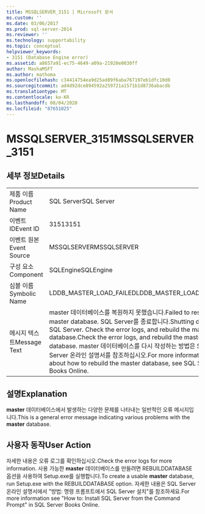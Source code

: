 ```yaml
---
title: MSSQLSERVER_3151 | Microsoft 문서
ms.custom: ''
ms.date: 03/06/2017
ms.prod: sql-server-2014
ms.reviewer: ''
ms.technology: supportability
ms.topic: conceptual
helpviewer_keywords:
- 3151 (Database Engine error)
ms.assetid: a8657a91-ec75-4649-a09a-21920e0030ff
author: MashaMSFT
ms.author: mathoma
ms.openlocfilehash: c34414754ea9d25ad89f6aba767197eb1dfc10d0
ms.sourcegitcommit: ad4d92dce894592a259721a1571b1d8736abacdb
ms.translationtype: MT
ms.contentlocale: ko-KR
ms.lasthandoff: 08/04/2020
ms.locfileid: "87651025"
---
```

# <a name="mssqlserver_3151"></a><span data-ttu-id="1b300-102">MSSQLSERVER_3151</span><span class="sxs-lookup"><span data-stu-id="1b300-102">MSSQLSERVER_3151</span></span>
    
## <a name="details"></a><span data-ttu-id="1b300-103">세부 정보</span><span class="sxs-lookup"><span data-stu-id="1b300-103">Details</span></span>  
  
|||  
|-|-|  
|<span data-ttu-id="1b300-104">제품 이름</span><span class="sxs-lookup"><span data-stu-id="1b300-104">Product Name</span></span>|<span data-ttu-id="1b300-105">SQL Server</span><span class="sxs-lookup"><span data-stu-id="1b300-105">SQL Server</span></span>|  
|<span data-ttu-id="1b300-106">이벤트 ID</span><span class="sxs-lookup"><span data-stu-id="1b300-106">Event ID</span></span>|<span data-ttu-id="1b300-107">3151</span><span class="sxs-lookup"><span data-stu-id="1b300-107">3151</span></span>|  
|<span data-ttu-id="1b300-108">이벤트 원본</span><span class="sxs-lookup"><span data-stu-id="1b300-108">Event Source</span></span>|<span data-ttu-id="1b300-109">MSSQLSERVER</span><span class="sxs-lookup"><span data-stu-id="1b300-109">MSSQLSERVER</span></span>|  
|<span data-ttu-id="1b300-110">구성 요소</span><span class="sxs-lookup"><span data-stu-id="1b300-110">Component</span></span>|<span data-ttu-id="1b300-111">SQLEngine</span><span class="sxs-lookup"><span data-stu-id="1b300-111">SQLEngine</span></span>|  
|<span data-ttu-id="1b300-112">심볼 이름</span><span class="sxs-lookup"><span data-stu-id="1b300-112">Symbolic Name</span></span>|<span data-ttu-id="1b300-113">LDDB_MASTER_LOAD_FAILED</span><span class="sxs-lookup"><span data-stu-id="1b300-113">LDDB_MASTER_LOAD_FAILED</span></span>|  
|<span data-ttu-id="1b300-114">메시지 텍스트</span><span class="sxs-lookup"><span data-stu-id="1b300-114">Message Text</span></span>|<span data-ttu-id="1b300-115">master 데이터베이스를 복원하지 못했습니다.</span><span class="sxs-lookup"><span data-stu-id="1b300-115">Failed to restore master database.</span></span> <span data-ttu-id="1b300-116">SQL Server를 종료합니다.</span><span class="sxs-lookup"><span data-stu-id="1b300-116">Shutting down SQL Server.</span></span> <span data-ttu-id="1b300-117">Check the error logs, and rebuild the master database.</span><span class="sxs-lookup"><span data-stu-id="1b300-117">Check the error logs, and rebuild the master database.</span></span> <span data-ttu-id="1b300-118">master 데이터베이스를 다시 작성하는 방법은 SQL Server 온라인 설명서를 참조하십시오.</span><span class="sxs-lookup"><span data-stu-id="1b300-118">For more information about how to rebuild the master database, see SQL Server Books Online.</span></span>|  
  
## <a name="explanation"></a><span data-ttu-id="1b300-119">설명</span><span class="sxs-lookup"><span data-stu-id="1b300-119">Explanation</span></span>  
 <span data-ttu-id="1b300-120">**master** 데이터베이스에서 발생하는 다양한 문제를 나타내는 일반적인 오류 메시지입니다.</span><span class="sxs-lookup"><span data-stu-id="1b300-120">This is a general error message indicating various problems with the **master** database.</span></span>  
  
## <a name="user-action"></a><span data-ttu-id="1b300-121">사용자 동작</span><span class="sxs-lookup"><span data-stu-id="1b300-121">User Action</span></span>  
 <span data-ttu-id="1b300-122">자세한 내용은 오류 로그를 확인하십시오.</span><span class="sxs-lookup"><span data-stu-id="1b300-122">Check the error logs for more information.</span></span> <span data-ttu-id="1b300-123">사용 가능한 **master** 데이터베이스를 만들려면 REBUILDDATABASE 옵션을 사용하여 Setup.exe를 실행합니다.</span><span class="sxs-lookup"><span data-stu-id="1b300-123">To create a usable **master** database, run Setup.exe with the REBUILDDATABASE option.</span></span> <span data-ttu-id="1b300-124">자세한 내용은 SQL Server 온라인 설명서에서 "방법: 명령 프롬프트에서 SQL Server 설치"를 참조하세요.</span><span class="sxs-lookup"><span data-stu-id="1b300-124">For more information see "How to: Install SQL Server from the Command Prompt" in SQL Server Books Online.</span></span>  
  
  

